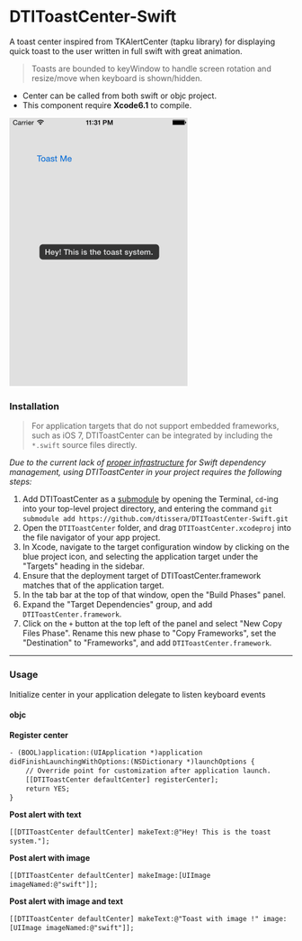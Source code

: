 DTIToastCenter-Swift
====================

A toast center inspired from TKAlertCenter (tapku library) for displaying quick toast to the user written in full swift with great animation.
> Toasts are bounded to keyWindow to handle screen rotation and resize/move when keyboard is shown/hidden.

- Center can be called from both swift or objc project.
- This component require **Xcode6.1** to compile.

<img src="Shots/toastcenter.gif"/> &nbsp; 

### Installation

> For application targets that do not support embedded frameworks, such as iOS 7, DTIToastCenter can be integrated by including the `*.swift` source files directly.

_Due to the current lack of [proper infrastructure](http://cocoapods.org) for Swift dependency management, using DTIToastCenter in your project requires the following steps:_

1. Add DTIToastCenter as a [submodule](http://git-scm.com/docs/git-submodule) by opening the Terminal, `cd`-ing into your top-level project directory, and entering the command `git submodule add https://github.com/dtissera/DTIToastCenter-Swift.git`
2. Open the `DTIToastCenter` folder, and drag `DTIToastCenter.xcodeproj` into the file navigator of your app project.
3. In Xcode, navigate to the target configuration window by clicking on the blue project icon, and selecting the application target under the "Targets" heading in the sidebar.
4. Ensure that the deployment target of DTIToastCenter.framework matches that of the application target.
5. In the tab bar at the top of that window, open the "Build Phases" panel.
6. Expand the "Target Dependencies" group, and add `DTIToastCenter.framework`.
7. Click on the `+` button at the top left of the panel and select "New Copy Files Phase". Rename this new phase to "Copy Frameworks", set the "Destination" to "Frameworks", and add `DTIToastCenter.framework`.

---

### Usage

Initialize center in your application delegate to listen keyboard events

#### objc
**Register center**
```objc
- (BOOL)application:(UIApplication *)application didFinishLaunchingWithOptions:(NSDictionary *)launchOptions {
    // Override point for customization after application launch.
    [[DTIToastCenter defaultCenter] registerCenter];
    return YES;
}
```

**Post alert with text**
```objc
[[DTIToastCenter defaultCenter] makeText:@"Hey! This is the toast system."];
```

**Post alert with image**
```objc
[[DTIToastCenter defaultCenter] makeImage:[UIImage imageNamed:@"swift"]];
```

**Post alert with image and text**
```objc
[[DTIToastCenter defaultCenter] makeText:@"Toast with image !" image:[UIImage imageNamed:@"swift"]];
```
